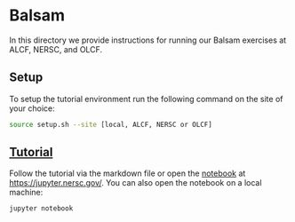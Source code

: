 # Balsam

In this directory we provide instructions for running our
Balsam exercises at ALCF, NERSC, and OLCF.


## Setup

To setup the tutorial environment run the following command on the site of your choice:
```bash
source setup.sh --site [local, ALCF, NERSC or OLCF]
```

## [Tutorial](balsam_tutorial.md)

Follow the tutorial via the markdown file or open the [notebook](balsam_tutorial.ipynb) at https://jupyter.nersc.gov/. You can also open the notebook on a local machine:

```bash
jupyter notebook
```